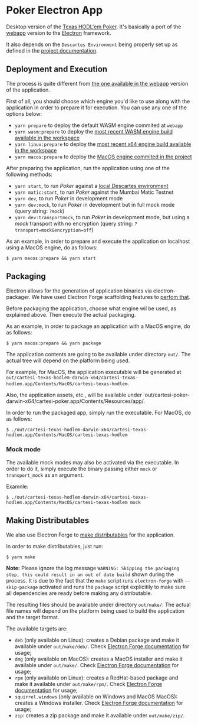 # Poker Electron App

Desktop version of the [Texas HODL'em Poker](../README.md).
It's basically a port of the [webapp](../webapp/README.md) version to the [Electron](https://www.electronjs.org/) framework.

It also depends on the `Descartes Environment` being properly set up as defined in the [project documentation](../README.md#Environment).

## Deployment and Execution

The process is quite different from [the one available in the webapp](../webapp/README.md#deploying-and-running) version of the application.

First of all, you should choose which engine you'd like to use along with the application in order to prepare it for execution. You can use any one of the options below:

- `yarn prepare` to deploy the default WASM engine commited at `webapp`
- `yarn wasm:prepare` to deploy the [most recent WASM engine build available in the workspace](../engine/platforms/wasm/)
- `yarn linux:prepare` to deploy the [most recent x64 engine build available in the workspace](../engine/platforms/x64)
- `yarn macos:prepare` to deploy the [MacOS engine commited in the project](./lib/darwin_x64)

After preparing the application, run the application using one of the following methods:

- `yarn start`, to run _Poker_ against a [local Descartes environment](../blockchain/descartes-env/)
- `yarn matic:start`, to run _Poker_ against the Mumbai Matic Testnet
- `yarn dev`, to run _Poker_ in development mode
- `yarn dev:mock`, to run _Poker_ in development but in full mock mode (query string: `?mock`)
- `yarn dev:transportmock`, to run _Poker_ in development mode, but using a _mock_ transport with no encryption (query string: `?transport=mock&encryption=off`)

As an example, in order to prepare and execute the application on localhost using a MacOS engine, do as follows:

```shell
$ yarn macos:prepare && yarn start
```

## Packaging

Electron allows for the generation of application binaries via electron-packager.
We have used Electron Forge scaffolding features to [perfom that](https://www.electronforge.io/cli#package).

Before packaging the application, choose what engine wil be used, as explained above.
Then execute the actual packaging.

As an example, in order to package an application with a MacOS engine, do as follows:

```shell
$ yarn macos:prepare && yarn package
```

The application contents are going to be available under directory `out/`.
The actual tree will depend on the platform being used.

For example, for MacOS, the application executable will be generated at `out/cartesi-texas-hodlem-darwin-x64/cartesi-texas-hodlem.app/Contents/MacOS/cartesi-texas-hodlem`.

Also, the application assets, etc., will be available under `out/cartesi-poker-darwin-x64/cartesi-poker.app/Contents/Resources/app/.

In order to run the packaged app, simply run the executable.
For MacOS, do as follows:

```shell
$ ./out/cartesi-texas-hodlem-darwin-x64/cartesi-texas-hodlem.app/Contents/MacOS/cartesi-texas-hodlem
```

### Mock mode

The available mock modes may also be activated via the executable.
In order to do it, simply execute the binary passing either `mock` or `transport_mock` as an argument.

Examnle:

```shell
$ ./out/cartesi-texas-hodlem-darwin-x64/cartesi-texas-hodlem.app/Contents/MacOS/cartesi-texas-hodlem mock
```

## Making Distributables

We also use Electron Forge to [make distributables](https://www.electronforge.io/cli#make) for the application.

In order to make distributables, just run:

```shell
$ yarn make
```

**Note:**
Please ignore the log message `WARNING: Skipping the packaging step, this could result in an out of date build` shown during the process.
It is due to the fact that the `make` script runs `electron-forge` with `--skip-package` activated and runs the `package` script explicitily to make sure all dependencies are ready before making any distributable.

The resulting files should be available under directory `out/make/`.
The actual file names will depend on the platform being used to build the application and the target format.

The available targets are:

- `deb` (only available on Linux): creates a Debian package and make it available under `out/make/deb/`. Check [Electron Forge documentation](https://www.electronforge.io/config/makers/deb) for usage;
- `dmg` (only available on MacOS): creates a MacOS installer and make it available under `out/make/`. Check [Electron Forge documentation](https://www.electronforge.io/config/makers/dmg) for usage;
- `rpm` (only available on Linux): creates a RedHat-based package and make it available under `out/make/rpm/`. Check [Electron Forge documentation](https://www.electronforge.io/config/makers/rpm) for usage;
- `squirrel.windows` (only available on Windows and MacOS MacOS): creates a Windows installer. Check [Electron Forge documentation](https://www.electronforge.io/config/makers/squirrel.windows) for usage;
- `zip`: creates a zip package and make it available under `out/make/zip/`.
